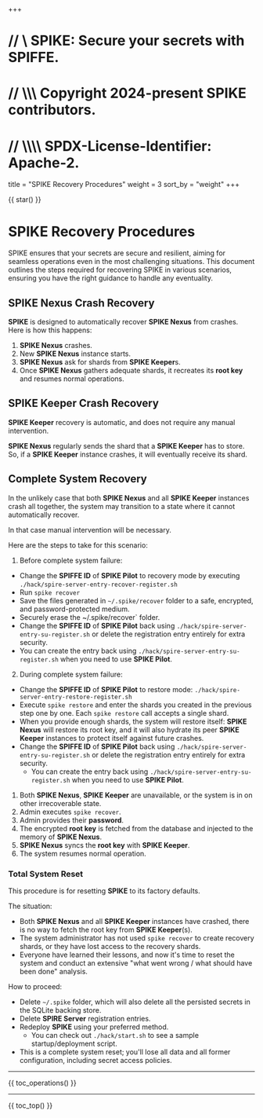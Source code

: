 +++
# //    \\ SPIKE: Secure your secrets with SPIFFE.
# //  \\\\\ Copyright 2024-present SPIKE contributors.
# // \\\\\\\ SPDX-License-Identifier: Apache-2.

title = "SPIKE Recovery Procedures"
weight = 3
sort_by = "weight"
+++

{{ star() }}


# SPIKE Recovery Procedures

SPIKE ensures that your secrets are secure and resilient, aiming for seamless
operations even in the most challenging situations. This document outlines the 
steps required for recovering SPIKE in various scenarios, ensuring
you have the right guidance to handle any eventuality.

## SPIKE Nexus Crash Recovery

**SPIKE** is designed to automatically recover **SPIKE Nexus** from crashes.
Here is how this happens:

1. **SPIKE Nexus** crashes.
2. New **SPIKE Nexus** instance starts.
3. **SPIKE Nexus** ask for shards from **SPIKE Keeper**s.
4. Once **SPIKE Nexus** gathers adequate shards, it recreates its **root key**
   and resumes normal operations.

[spiffe]: https://spiffe.io/

## SPIKE Keeper Crash Recovery

**SPIKE Keeper** recovery is automatic, and does not require any manual
intervention.

**SPIKE Nexus** regularly sends the shard that a **SPIKE Keeper** has to store.
So, if a **SPIKE Keeper** instance crashes, it will eventually receive its
shard.


## Complete System Recovery

In the unlikely case that both **SPIKE Nexus** and all **SPIKE Keeper** 
instances crash all together, the system may transition to a state where
it cannot automatically recover.

In that case manual intervention will be necessary.

Here are the steps to take for this scenario:

1. Before complete system failure:
  * Change the **SPIFFE ID** of **SPIKE Pilot** to recovery mode by 
    executing `./hack/spire-server-entry-recover-register.sh`
  * Run `spike recover`
  * Save the files generated in `~/.spike/recover` folder to a safe,
    encrypted, and password-protected medium.
  * Securely erase the ~/.spike/recover` folder.
  * Change the **SPIFFE ID** of **SPIKE Pilot** back using
   `./hack/spire-server-entry-su-register.sh` or delete the registration
   entry entirely for extra security.
   * You can create the entry back using 
     `./hack/spire-server-entry-su-register.sh` when you need to use 
     **SPIKE Pilot**.
2. During complete system failure:
  * Change the **SPIFFE ID** of **SPIKE Pilot** to restore mode:
    `./hack/spire-server-entry-restore-register.sh`
  * Execute `spike restore` and enter the shards you created in the
    previous step one by one. Each `spike restore` call accepts a 
    single shard.
  * When you provide enough shards, the system will restore itself:
    **SPIKE Nexus** will restore its root key, and it will also hydrate
    its peer **SPIKE Keeper** instances to protect itself against future
    crashes.
  * Change the **SPIFFE ID** of **SPIKE Pilot** back using
    `./hack/spire-server-entry-su-register.sh` or delete the registration
    entry entirely for extra security.
    * You can create the entry back using
      `./hack/spire-server-entry-su-register.sh` when you need to use
      **SPIKE Pilot**.

1. Both **SPIKE Nexus**, **SPIKE Keeper** are unavailable, or the system is
   in on other irrecoverable state.
2. Admin executes `spike recover`.
3. Admin provides their **password**.
4. The encrypted **root key** is fetched from the database and injected to
   the memory of **SPIKE Nexus**.
5. **SPIKE Nexus** syncs the **root key** with **SPIKE Keeper**.
6. The system resumes normal operation.

### Total System Reset

This procedure is for resetting **SPIKE** to its factory defaults.

The situation:

* Both **SPIKE Nexus** and all **SPIKE Keeper** instances have crashed, there
  is no way to fetch the root key from **SPIKE Keeper**(s).
* The system administrator has not used `spike recover` to create recovery 
  shards, or they have lost access to the recovery shards.
* Everyone have learned their lessons, and now it's time to reset the system
  and conduct an extensive "what went wrong / what should have been done" 
  analysis.

How to proceed:

* Delete `~/.spike` folder, which will also delete all the persisted secrets
  in the SQLite backing store.
* Delete **SPIRE Server** registration entries.
* Redeploy **SPIKE** using your preferred method.
  * You can check out `./hack/start.sh` to see a sample startup/deployment
    script.
* This is a complete system reset; you'll lose all data and all former
  configuration, including secret access policies.

----

{{ toc_operations() }}

----

{{ toc_top() }}
